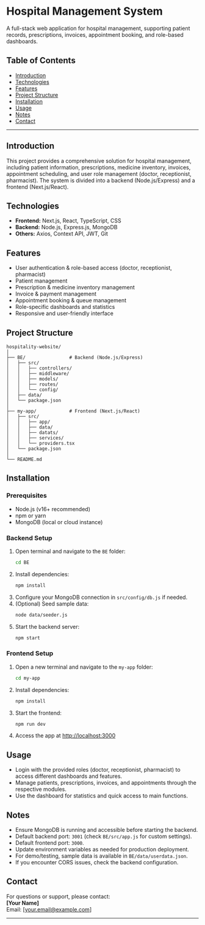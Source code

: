 # Hospital Management System

A full-stack web application for hospital management, supporting patient records, prescriptions, invoices, appointment booking, and role-based dashboards.

## Table of Contents

- [Introduction](#introduction)
- [Technologies](#technologies)
- [Features](#features)
- [Project Structure](#project-structure)
- [Installation](#installation)
- [Usage](#usage)
- [Notes](#notes)
- [Contact](#contact)

---

## Introduction

This project provides a comprehensive solution for hospital management, including patient information, prescriptions, medicine inventory, invoices, appointment scheduling, and user role management (doctor, receptionist, pharmacist). The system is divided into a backend (Node.js/Express) and a frontend (Next.js/React).

## Technologies

- **Frontend:** Next.js, React, TypeScript, CSS
- **Backend:** Node.js, Express.js, MongoDB
- **Others:** Axios, Context API, JWT, Git

## Features

- User authentication & role-based access (doctor, receptionist, pharmacist)
- Patient management
- Prescription & medicine inventory management
- Invoice & payment management
- Appointment booking & queue management
- Role-specific dashboards and statistics
- Responsive and user-friendly interface

## Project Structure

```
hospitality-website/
│
├── BE/                # Backend (Node.js/Express)
│   ├── src/
│   │   ├── controllers/
│   │   ├── middleware/
│   │   ├── models/
│   │   ├── routes/
│   │   └── config/
│   ├── data/
│   └── package.json
│
├── my-app/            # Frontend (Next.js/React)
│   ├── src/
│   │   ├── app/
│   │   ├── data/
│   │   ├── datats/
│   │   ├── services/
│   │   └── providers.tsx
│   └── package.json
│
└── README.md
```

## Installation

### Prerequisites

- Node.js (v16+ recommended)
- npm or yarn
- MongoDB (local or cloud instance)

### Backend Setup

1. Open terminal and navigate to the `BE` folder:
    ```bash
    cd BE
    ```
2. Install dependencies:
    ```bash
    npm install
    ```
3. Configure your MongoDB connection in `src/config/db.js` if needed.
4. (Optional) Seed sample data:
    ```bash
    node data/seeder.js
    ```
5. Start the backend server:
    ```bash
    npm start
    ```

### Frontend Setup

1. Open a new terminal and navigate to the `my-app` folder:
    ```bash
    cd my-app
    ```
2. Install dependencies:
    ```bash
    npm install
    ```
3. Start the frontend:
    ```bash
    npm run dev
    ```
4. Access the app at [http://localhost:3000](http://localhost:3000)

## Usage

- Login with the provided roles (doctor, receptionist, pharmacist) to access different dashboards and features.
- Manage patients, prescriptions, invoices, and appointments through the respective modules.
- Use the dashboard for statistics and quick access to main functions.

## Notes

- Ensure MongoDB is running and accessible before starting the backend.
- Default backend port: `3001` (check `BE/src/app.js` for custom settings).
- Default frontend port: `3000`.
- Update environment variables as needed for production deployment.
- For demo/testing, sample data is available in `BE/data/userdata.json`.
- If you encounter CORS issues, check the backend configuration.

## Contact

For questions or support, please contact:  
**[Your Name]**  
Email: [your.email@example.com]

---
